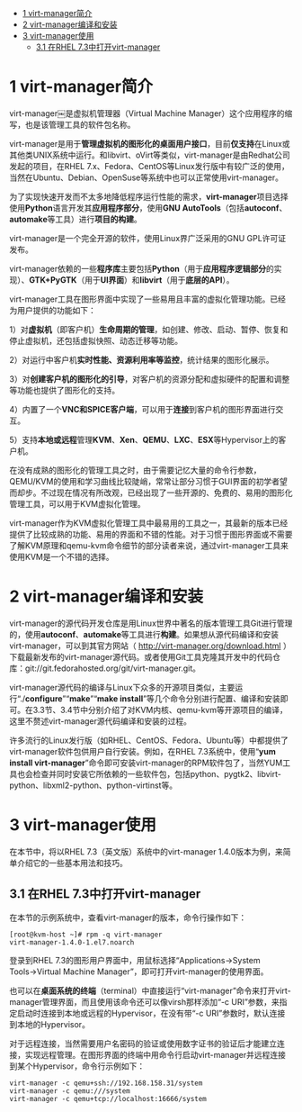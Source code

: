 
<!-- @import "[TOC]" {cmd="toc" depthFrom=1 depthTo=6 orderedList=false} -->

<!-- code_chunk_output -->

* [1 virt\-manager简介](#1-virt-manager简介)
* [2 virt\-manager编译和安装](#2-virt-manager编译和安装)
* [3 virt-manager使用](#3-virt-manager使用)
	* [3.1 在RHEL 7.3中打开virt\-manager](#31-在rhel-73中打开virt-manager)

<!-- /code_chunk_output -->

# 1 virt\-manager简介

virt\-manager￼是虚拟机管理器（Virtual Machine Manager）这个应用程序的缩写，也是该管理工具的软件包名称。

virt\-manager是用于**管理虚拟机的图形化的桌面用户接口**，目前**仅支持**在Linux或其他类UNIX系统中运行。和libvirt、oVirt等类似，virt\-manager是由Redhat公司发起的项目，在RHEL 7.x、Fedora、CentOS等Linux发行版中有较广泛的使用，当然在Ubuntu、Debian、OpenSuse等系统中也可以正常使用virt\-manager。

为了实现快速开发而不太多地降低程序运行性能的需求，**virt\-manager**项目选择使用**Python**语言开发其**应用程序部分**，使用**GNU AutoTools**（包括**autoconf**、**automake**等工具）进行**项目的构建**。

virt\-manager是一个完全开源的软件，使用Linux界广泛采用的GNU GPL许可证发布。

virt\-manager依赖的一些**程序库**主要包括**Python**（用于**应用程序逻辑部分**的实现）、**GTK\+PyGTK**（用于**UI界面**）和**libvirt**（用于**底层的API**）。

virt\-manager工具在图形界面中实现了一些易用且丰富的虚拟化管理功能。已经为用户提供的功能如下：

1）对**虚拟机**（即客户机）**生命周期的管理**，如创建、修改、启动、暂停、恢复和停止虚拟机，还包括虚拟快照、动态迁移等功能。

2）对运行中客户机**实时性能、资源利用率等监控**，统计结果的图形化展示。

3）对**创建客户机的图形化的引导**，对客户机的资源分配和虚拟硬件的配置和调整等功能也提供了图形化的支持。

4）内置了一个**VNC和SPICE客户端**，可以用于**连接**到客户机的图形界面进行交互。

5）支持**本地或远程**管理**KVM**、**Xen**、**QEMU**、**LXC**、**ESX**等Hypervisor上的客户机。

在没有成熟的图形化的管理工具之时，由于需要记忆大量的命令行参数，QEMU/KVM的使用和学习曲线比较陡峭，常常让部分习惯于GUI界面的初学者望而却步。不过现在情况有所改观，已经出现了一些开源的、免费的、易用的图形化管理工具，可以用于KVM虚拟化管理。

virt\-manager作为KVM虚拟化管理工具中最易用的工具之一，其最新的版本已经提供了比较成熟的功能、易用的界面和不错的性能。对于习惯于图形界面或不需要了解KVM原理和qemu\-kvm命令细节的部分读者来说，通过virt\-manager工具来使用KVM是一个不错的选择。

# 2 virt\-manager编译和安装

virt-manager的源代码开发仓库是用Linux世界中著名的版本管理工具Git进行管理的，使用**autoconf**、**automake**等工具进行**构建**。如果想从源代码编译和安装virt-manager，可以到其官方网站（ http://virt-manager.org/download.html ）下载最新发布的virt-manager源代码。或者使用Git工具克隆其开发中的代码仓库：git://git.fedorahosted.org/git/virt-manager.git。

virt\-manager源代码的编译与Linux下众多的开源项目类似，主要运行“./**configure**”“**make**”“**make install**”等几个命令分别进行配置、编译和安装即可。在3.3节、3.4节中分别介绍了对KVM内核、qemu\-kvm等开源项目的编译，这里不赘述virt\-manager源代码编译和安装的过程。

许多流行的Linux发行版（如RHEL、CentOS、Fedora、Ubuntu等）中都提供了virt\-manager软件包供用户自行安装。例如，在RHEL 7.3系统中，使用“**yum install virt\-manager**”命令即可安装virt\-manager的RPM软件包了，当然YUM工具也会检查并同时安装它所依赖的一些软件包，包括python、pygtk2、libvirt\-python、libxml2\-python、python\-virtinst等。

# 3 virt-manager使用

在本节中，将以RHEL 7.3（英文版）系统中的virt-manager 1.4.0版本为例，来简单介绍它的一些基本用法和技巧。

## 3.1 在RHEL 7.3中打开virt\-manager

在本节的示例系统中，查看virt\-manager的版本，命令行操作如下：

```
[root@kvm-host ~]# rpm -q virt-manager￼
virt-manager-1.4.0-1.el7.noarch
```

登录到RHEL 7.3的图形用户界面中，用鼠标选择“Applications→System Tools→Virtual Machine Manager”，即可打开virt\-manager的使用界面。

也可以在**桌面系统的终端**（terminal）中直接运行“virt\-manager”命令来打开virt\-manager管理界面，而且使用该命令还可以像virsh那样添加“\-c URI”参数，来指定启动时连接到本地或远程的Hypervisor，在没有带“\-c URI”参数时，默认连接到本地的Hypervisor。

对于远程连接，当然需要用户名密码的验证或使用数字证书的验证后才能建立连接，实现远程管理。在图形界面的终端中用命令行启动virt\-manager并远程连接到某个Hypervisor，命令行示例如下：

```
virt-manager -c qemu+ssh://192.168.158.31/system
virt-manager -c qemu:///system
virt-manager -c qemu+tcp://localhost:16666/system
```


